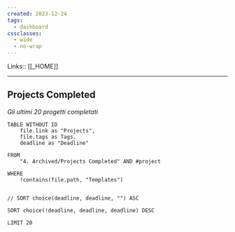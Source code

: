 ```yaml
---
created: 2023-12-24
tags:
  - dashboard
cssclasses:
  - wide
  - no-wrap
---
```

Links:: [[_HOME]]

---


## Projects Completed

_Gli ultimi 20 progetti completati_
```dataview
TABLE WITHOUT ID
    file.link as "Projects",
    file.tags as Tags,
    deadline as "Deadline"
    
FROM 
	"4. Archived/Projects Completed" AND #project 

WHERE 
	!contains(file.path, "Templates")
	

// SORT choice(deadline, deadline, "") ASC

SORT choice(!deadline, deadline, deadline) DESC

LIMIT 20
```


